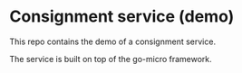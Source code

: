 # Consignment service (demo)

This repo contains the demo of a consignment service.

The service is built on top of the go-micro framework.
